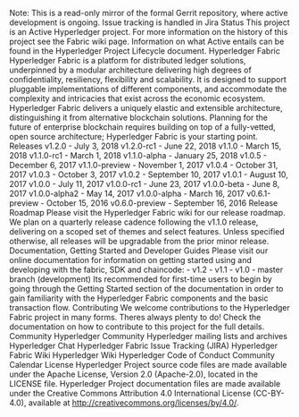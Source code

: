 Note: This is a read-only mirror of the formal Gerrit repository, where active development is ongoing. Issue tracking is handled in Jira Status This project is an Active Hyperledger project. For more information on the history of this project see the Fabric wiki page. Information on what Active entails can be found in the Hyperledger Project Lifecycle document. Hyperledger Fabric Hyperledger Fabric is a platform for distributed ledger solutions, underpinned by a modular architecture delivering high degrees of confidentiality, resiliency, flexibility and scalability. It is designed to support pluggable implementations of different components, and accommodate the complexity and intricacies that exist across the economic ecosystem. Hyperledger Fabric delivers a uniquely elastic and extensible architecture, distinguishing it from alternative blockchain solutions. Planning for the future of enterprise blockchain requires building on top of a fully-vetted, open source architecture; Hyperledger Fabric is your starting point. Releases v1.2.0 - July 3, 2018 v1.2.0-rc1 - June 22, 2018 v1.1.0 - March 15, 2018 v1.1.0-rc1 - March 1, 2018 v1.1.0-alpha - January 25, 2018 v1.0.5 - December 6, 2017 v1.1.0-preview - November 1, 2017 v1.0.4 - October 31, 2017 v1.0.3 - October 3, 2017 v1.0.2 - September 10, 2017 v1.0.1 - August 10, 2017 v1.0.0 - July 11, 2017 v1.0.0-rc1 - June 23, 2017 v1.0.0-beta - June 8, 2017 v1.0.0-alpha2 - May 14, 2017 v1.0.0-alpha - March 16, 2017 v0.6.1-preview - October 15, 2016 v0.6.0-preview - September 16, 2016 Release Roadmap Please visit the Hyperledger Fabric wiki for our release roadmap. We plan on a quarterly release cadence following the v1.1.0 release, delivering on a scoped set of themes and select features. Unless specified otherwise, all releases will be upgradable from the prior minor release. Documentation, Getting Started and Developer Guides Please visit our online documentation for information on getting started using and developing with the fabric, SDK and chaincode: - v1.2 - v1.1 - v1.0 - master branch (development) Its recommended for first-time users to begin by going through the Getting Started section of the documentation in order to gain familiarity with the Hyperledger Fabric components and the basic transaction flow. Contributing We welcome contributions to the Hyperledger Fabric project in many forms. Theres always plenty to do! Check the documentation on how to contribute to this project for the full details. Community Hyperledger Community Hyperledger mailing lists and archives Hyperledger Chat Hyperledger Fabric Issue Tracking (JIRA) Hyperledger Fabric Wiki Hyperledger Wiki Hyperledger Code of Conduct Community Calendar License Hyperledger Project source code files are made available under the Apache License, Version 2.0 (Apache-2.0), located in the LICENSE file. Hyperledger Project documentation files are made available under the Creative Commons Attribution 4.0 International License (CC-BY-4.0), available at http://creativecommons.org/licenses/by/4.0/.